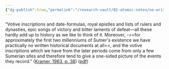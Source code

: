 ```yaml
---
{"dg-publish":true,"permalink":"/research-vault/02-atomic-notes/no-written-records-exist-for-the-first-two-millenia-of-sumerian-history/"}
---
```


“Votive inscriptions and date-formulas, royal epistles and lists of rulers and dynasties, epic songs of victory and bitter laments of defeat—all these hardly add up to history as we like to think of it. Moreover, -==for approximately the first two millenniums of Sumer's existence we have practically no written historical documents at all==, and the votive inscriptions which we have from the later periods come from only a few Sumerian sites and therefore tend to give a one-sided picture of the events they record.” ([Kramer, 1963, p. 38](zotero://select/library/items/TI24BNVH)) ([pdf](zotero://open-pdf/library/items/EY8R4485?page=38&annotation=YT7PQRNT))